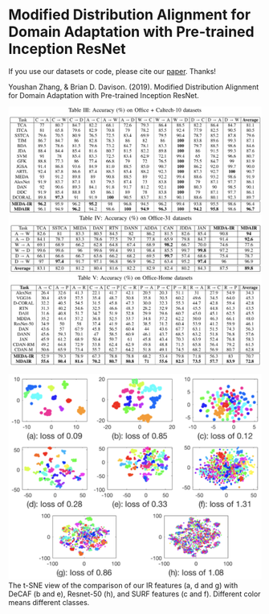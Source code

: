 # Modified Distribution Alignment for Domain Adaptation with Pre-trained Inception ResNet

If you use our datasets or code, please cite our [paper](https://arxiv.org/pdf/1904.02322.pdf). Thanks!

Youshan Zhang, & Brian D. Davison. (2019). Modified Distribution Alignment for Domain Adaptation  with Pre-trained Inception ResNet.

![Office+Caltech-10 results](https://github.com/heaventian93/MDAIR/blob/master/Results/office_c10.png)
![](https://github.com/heaventian93/MDAIR/blob/master/Results/office31_results.png)
![](https://github.com/heaventian93/MDAIR/blob/master/Results/Office-home.png)

![](https://github.com/heaventian93/MDAIR/blob/master/Results/tsne_view.png)
The t-SNE view of the comparison of our IR features (a, d and g) with DeCAF (b and e), Resnet-50 (h), and SURF features (c and f). Different color means different classes.

